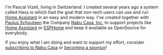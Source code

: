 
I'm Pascal Vizeli, living in Switzerland. I created several years ago a system called Hass.io which had the goal that non-tech users can use and run [Home Assistant](https://github.com/home-assistant) in an easy and modern way. I've created together with [Paulus Schoutsen](https://github.com/balloob) the Company [Nabu Casa, Inc.](https://github.com/NabuCasa) to support projects like [Home Assistant](https://github.com/home-assistant) or [ESPHome](https://github.com/esphome) and keep it available as OpenSource for everybody.

If you enjoy what I am doing and want to support my effort, consider [subscribing to Nabu Casa](https://www.nabucasa.com) or [becoming a sponsor](https://github.com/sponsors/pvizeli)!
